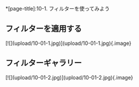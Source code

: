 *[page-title]:10-1. フィルターを使ってみよう

## フィルターを適用する
<div markdown="1" class="sr-only"></div>
<div markdown="1" class="photo-capture">
[![](upload/10-01-1.jpg)](upload/10-01-1.jpg){.image}
</div>

## フィルターギャラリー
<div markdown="1" class="sr-only"></div>
<div markdown="1" class="photo-capture">
[![](upload/10-01-2.jpg)](upload/10-01-2.jpg){.image}
</div>